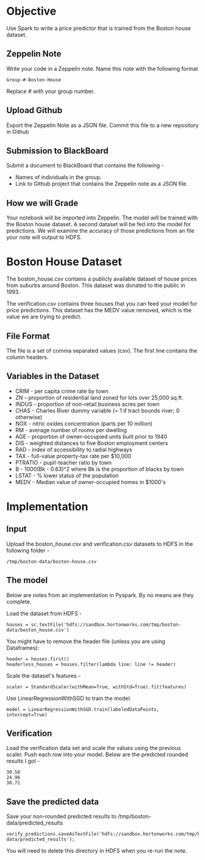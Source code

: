 # Objective
Use Spark to write a price predictor that is trained from the Boston house dataset.

## Zeppelin Note
Write your code in a Zeppelin note.  Name this note with the following format

    Group-#-Boston-House

Replace # with your group number.

## Upload Github
Export the Zeppelin Note as a JSON file.  Commit this file to a new repository in Github

## Submission to BlackBoard
Submit a document to BlackBoard that contains the following -

* Names of individuals in the group.
* Link to Github project that contains the Zeppelin note as a JSON file.

## How we will Grade
Your notebook will be imported into Zeppelin.  The model will be trained with the Boston house dataset.  A second dataset will be fed into the model for predictions.  We will examine the accuracy of those predictions from an file your note will output to HDFS.

# Boston House Dataset
The boston_house.csv contains a publicly available dataset of house prices
from suburbs around Boston.  This dataset was donated to the public in 1993.

The verification.csv contains three houses that you can feed your model for
price predictions.  This dataset has the MEDV value removed, which is the value we
are trying to predict.

## File Format
The file is a set of comma separated values (csv).  The first line contains the column headers.

## Variables in the Dataset

* CRIM - per capita crime rate by town
* ZN - proportion of residential land zoned for lots over 25,000 sq.ft.
* INDUS -  proportion of non-retail business acres per town
* CHAS - Charles River dummy variable (= 1 if tract bounds river; 0 otherwise)
* NOX - nitric oxides concentration (parts per 10 million)
* RM - average number of rooms per dwelling
* AGE -  proportion of owner-occupied units built prior to 1940
* DIS - weighted distances to five Boston employment centers
* RAD - index of accessibility to radial highways
* TAX - full-value property-tax rate per $10,000
* PTRATIO - pupil-teacher ratio by town
* B - 1000(Bk - 0.63)^2 where Bk is the proportion of blacks by town
* LSTAT - % lower status of the population
* MEDV - Median value of owner-occupied homes in $1000's


# Implementation

## Input
Upload the boston_house.csv and verification.csv datasets to HDFS in the following folder -

    /tmp/boston-data/boston-house.csv


## The model
Below are notes from an implementation in Pyspark.  By no means are they complete.

Load the dataset from HDFS -

    houses = sc.textFile('hdfs://sandbox.hortonworks.com/tmp/boston-data/boston_house.csv')

You might have to remove the header file (unless you are using Dataframes):

    header = houses.first()
    headerless_houses = houses.filter(lambda line: line != header)  

Scale the dataset's features -

    scaler = StandardScaler(withMean=True, withStd=True).fit(features)


Use LinearRegressionWithSGD to train the model.

    model = LinearRegressionWithSGD.train(labeledDataPoints, intercept=True)

## Verification

Load the verification data set and scale the values using the previous scaler.
Push each row into your model.  Below are the predicted rounded results I got -

    30.58
    24.96
    30.71

## Save the predicted data
Save your non-rounded predicted results to /tmp/boston-data/predicted_results

    verify_predictions.saveAsTextFile('hdfs://sandbox.hortonworks.com/tmp/boston-data/predicted_results');

You will need to delete this directory in HDFS when you re-run the note.
